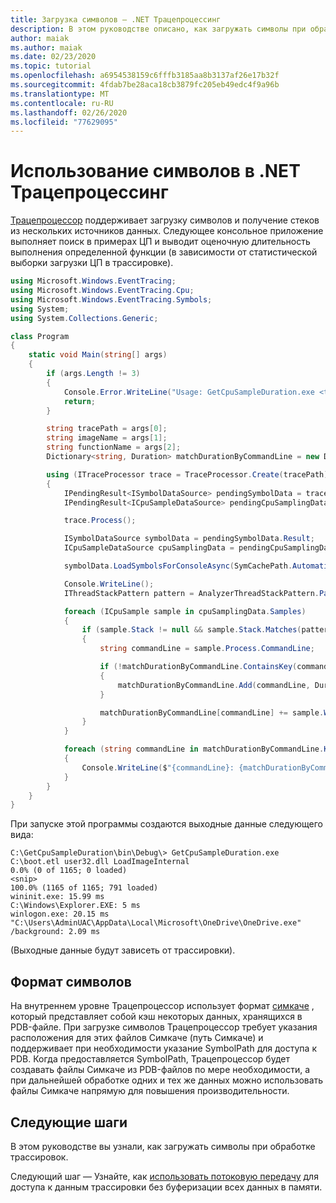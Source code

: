 ```yaml
---
title: Загрузка символов — .NET Трацепроцессинг
description: В этом руководстве описано, как загружать символы при обработке трассировок.
author: maiak
ms.author: maiak
ms.date: 02/23/2020
ms.topic: tutorial
ms.openlocfilehash: a6954538159c6fffb3185aa8b3137af26e17b32f
ms.sourcegitcommit: 4fdab7be28aca18cb3879fc205eb49edc4f9a96b
ms.translationtype: MT
ms.contentlocale: ru-RU
ms.lasthandoff: 02/26/2020
ms.locfileid: "77629095"
---
```

# <a name="use-symbols-in-net-traceprocessing"></a>Использование символов в .NET Трацепроцессинг

[Трацепроцессор](https://docs.microsoft.com/dotnet/api/microsoft.windows.eventtracing.traceprocessor) поддерживает загрузку символов и получение стеков из нескольких источников данных. Следующее консольное приложение выполняет поиск в примерах ЦП и выводит оценочную длительность выполнения определенной функции (в зависимости от статистической выборки загрузки ЦП в трассировке).

```csharp
using Microsoft.Windows.EventTracing;
using Microsoft.Windows.EventTracing.Cpu;
using Microsoft.Windows.EventTracing.Symbols;
using System;
using System.Collections.Generic;

class Program
{
    static void Main(string[] args)
    {
        if (args.Length != 3)
        {
            Console.Error.WriteLine("Usage: GetCpuSampleDuration.exe <trace.etl> <imageName> <functionName>");
            return;
        }

        string tracePath = args[0];
        string imageName = args[1];
        string functionName = args[2];
        Dictionary<string, Duration> matchDurationByCommandLine = new Dictionary<string, Duration>();

        using (ITraceProcessor trace = TraceProcessor.Create(tracePath))
        {
            IPendingResult<ISymbolDataSource> pendingSymbolData = trace.UseSymbols();
            IPendingResult<ICpuSampleDataSource> pendingCpuSamplingData = trace.UseCpuSamplingData();

            trace.Process();

            ISymbolDataSource symbolData = pendingSymbolData.Result;
            ICpuSampleDataSource cpuSamplingData = pendingCpuSamplingData.Result;

            symbolData.LoadSymbolsForConsoleAsync(SymCachePath.Automatic, SymbolPath.Automatic).GetAwaiter().GetResult();

            Console.WriteLine();
            IThreadStackPattern pattern = AnalyzerThreadStackPattern.Parse($"{imageName}!{functionName}");

            foreach (ICpuSample sample in cpuSamplingData.Samples)
            {
                if (sample.Stack != null && sample.Stack.Matches(pattern))
                {
                    string commandLine = sample.Process.CommandLine;

                    if (!matchDurationByCommandLine.ContainsKey(commandLine))
                    {
                        matchDurationByCommandLine.Add(commandLine, Duration.Zero);
                    }

                    matchDurationByCommandLine[commandLine] += sample.Weight;
                }
            }

            foreach (string commandLine in matchDurationByCommandLine.Keys)
            {
                Console.WriteLine($"{commandLine}: {matchDurationByCommandLine[commandLine]}");
            }
        }
    }
}
```

При запуске этой программы создаются выходные данные следующего вида:

```shell
C:\GetCpuSampleDuration\bin\Debug\> GetCpuSampleDuration.exe C:\boot.etl user32.dll LoadImageInternal
0.0% (0 of 1165; 0 loaded)
<snip>
100.0% (1165 of 1165; 791 loaded)
wininit.exe: 15.99 ms
C:\Windows\Explorer.EXE: 5 ms
winlogon.exe: 20.15 ms
"C:\Users\AdminUAC\AppData\Local\Microsoft\OneDrive\OneDrive.exe" /background: 2.09 ms
```

(Выходные данные будут зависеть от трассировки).

## <a name="symbols-format"></a>Формат символов

На внутреннем уровне Трацепроцессор использует формат [симкаче](https://docs.microsoft.com/windows-hardware/test/wpt/loading-symbols#symcache-path) , который представляет собой кэш некоторых данных, хранящихся в PDB-файле. При загрузке символов Трацепроцессор требует указания расположения для этих файлов Симкаче (путь Симкаче) и поддерживает при необходимости указание SymbolPath для доступа к PDB. Когда предоставляется SymbolPath, Трацепроцессор будет создавать файлы Симкаче из PDB-файлов по мере необходимости, а при дальнейшей обработке одних и тех же данных можно использовать файлы Симкаче напрямую для повышения производительности.

## <a name="next-steps"></a>Следующие шаги

В этом руководстве вы узнали, как загружать символы при обработке трассировок.

Следующий шаг — Узнайте, как [использовать потоковую передачу](streaming.md) для доступа к данным трассировки без буферизации всех данных в памяти.
